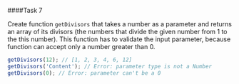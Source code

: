 ####Task 7

Create function `getDivisors` that takes a number as a parameter and returns an array of its divisors (the numbers that divide the given number from 1 to the this number). This function has to validate the input parameter, because function can accept only a number greater than 0.

```js
getDivisors(12); // [1, 2, 3, 4, 6, 12]
getDivisors('Content'); // Error: parameter type is not a Number
getDivisors(0); // Error: parameter can't be a 0
```

